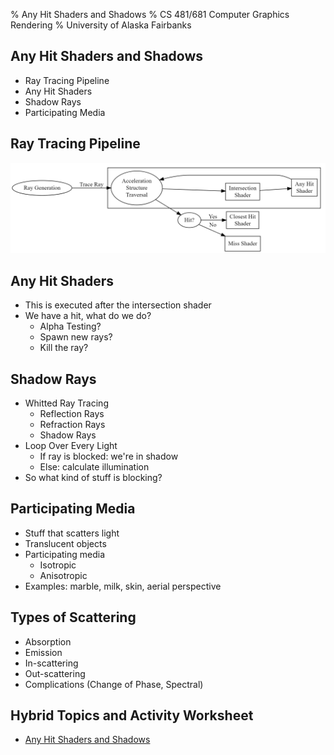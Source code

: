 % Any Hit Shaders and Shadows
% CS 481/681 Computer Graphics Rendering
% University of Alaska Fairbanks

## Any Hit Shaders and Shadows

- Ray Tracing Pipeline
- Any Hit Shaders
- Shadow Rays
- Participating Media

## Ray Tracing Pipeline

![Ray Tracing Pipeline](images/ray-tracing-pipeline.png)

## Any Hit Shaders

- This is executed after the intersection shader
- We have a hit, what do we do?
  - Alpha Testing?
  - Spawn new rays?
  - Kill the ray?

## Shadow Rays

- Whitted Ray Tracing
  - Reflection Rays
  - Refraction Rays
  - Shadow Rays
- Loop Over Every Light
  - If ray is blocked: we're in shadow
  - Else: calculate illumination
- So what kind of stuff is blocking?

## Participating Media

- Stuff that scatters light
- Translucent objects
- Participating media
  - Isotropic
  - Anisotropic
- Examples: marble, milk, skin, aerial perspective

## Types of Scattering

- Absorption
- Emission
- In-scattering
- Out-scattering
- Complications (Change of Phase, Spectral)

## Hybrid Topics and Activity Worksheet

- [Any Hit Shaders and Shadows](04-any-hit-shaders-shadows)